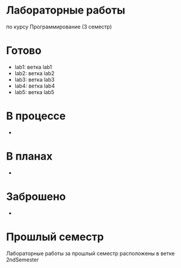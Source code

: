 # Лабораторные работы
по курсу Программирование (3 семестр)

# Готово
* lab1: ветка lab1
* lab2: ветка lab2
* lab3: ветка lab3
* lab4: ветка lab4
* lab5: ветка lab5

# В процессе
*

# В планах
*

# Заброшено
*

# Прошлый семестр
Лабораторные работы за прошлый семестр расположены в ветке 2ndSemester
